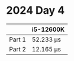 # 2024 Day 4

|        | i5-12600K |
| ------ | --------- |
| Part 1 | 52.233 µs |
| Part 2 | 12.165 µs |